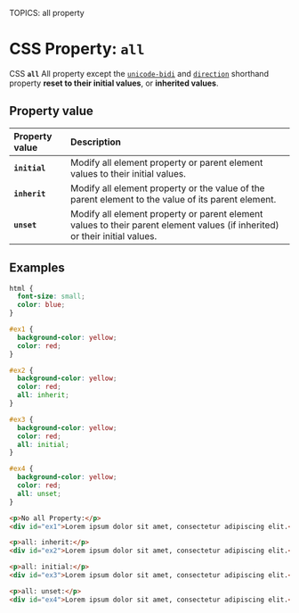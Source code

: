 TOPICS: all property

# CSS Property: `all`

CSS **`all`** All property except the [`unicode-bidi`](/en/webfrontend/unicode-bidi_property) and [`direction`](/en/webfrontend/direction_property)
shorthand property **reset to their initial values**, or **inherited values**.

## Property value

| Property value | Description |
| :--- | :--- |
| **`initial`** | Modify all element property or parent element values to their initial values. |
| **`inherit`** | Modify all element property or the value of the parent element to the value of its parent element. |
| **`unset`** | Modify all element property or parent element values to their parent element values (if inherited) or their initial values. |

## Examples

```css
html {
  font-size: small;
  color: blue;
}

#ex1 {
  background-color: yellow;
  color: red;
}

#ex2 {
  background-color: yellow;
  color: red;
  all: inherit;
}

#ex3 {
  background-color: yellow;
  color: red;
  all: initial;
}

#ex4 {
  background-color: yellow;
  color: red;
  all: unset;
}
```

```html
<p>No all Property:</p>
<div id="ex1">Lorem ipsum dolor sit amet, consectetur adipiscing elit.</div>

<p>all: inherit:</p>
<div id="ex2">Lorem ipsum dolor sit amet, consectetur adipiscing elit.</div>

<p>all: initial:</p>
<div id="ex3">Lorem ipsum dolor sit amet, consectetur adipiscing elit.</div>

<p>all: unset:</p>
<div id="ex4">Lorem ipsum dolor sit amet, consectetur adipiscing elit.</div>
```
